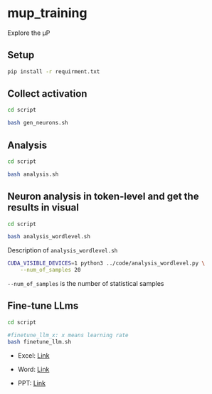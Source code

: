 # mup_training
Explore the µP

## Setup
```bash
pip install -r requirment.txt
```

## Collect activation
```bash
cd script

bash gen_neurons.sh
```

## Analysis
```bash
cd script

bash analysis.sh
```

## Neuron analysis in token-level and get the results in visual
```bash
cd script

bash analysis_wordlevel.sh
```
Description of `analysis_wordlevel.sh`
```bash
CUDA_VISIBLE_DEVICES=1 python3 ../code/analysis_wordlevel.py \
    --num_of_samples 20
```
`--num_of_samples` is the number of statistical samples 


## Fine-tune LLms
```bash
cd script

#finetune_llm_x: x means learning rate
bash finetune_llm.sh
```

- Excel: [Link](https://docs.google.com/spreadsheets/d/1ZZ0mwfliMvH0N7WlwK_gDtJPsxi_l27XxKmCstRLpAI/edit?usp=sharing)

- Word: [Link](https://docs.google.com/document/d/1xnVAxbPtNVtDTSyxQsH3j9AopDdHloKiUFnTRxKhZ7E/edit)

- PPT: [Link](https://docs.google.com/presentation/d/12wfyTp1oWu2-D4IBylY620DUuuzOrwWdqdsL4bGZgW4/edit#slide=id.g2c1a302799d_0_90)

